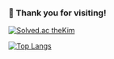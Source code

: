 ### 👾 Thank you for visiting!
[![Solved.ac theKim](http://mazassumnida.wtf/api/v2/generate_badge?boj=theKim)](https://solved.ac/theKim})
 
[![Top Langs](https://github-readme-stats.vercel.app/api/top-langs/?username=JadeMK&layout=compact)](https://github.com/anuraghazra/github-readme-stats)
